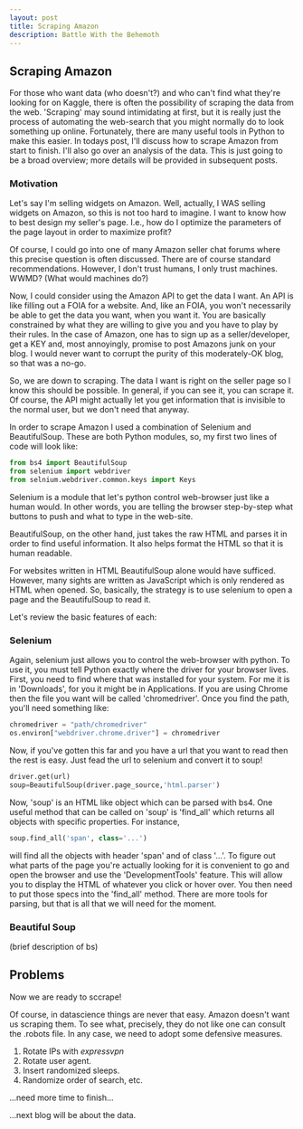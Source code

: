 ```yaml
---
layout: post
title: Scraping Amazon
description: Battle With the Behemoth
---
```


## Scraping Amazon

For those who want data (who doesn't?) and who can't find what they're looking for on Kaggle, there is often the possibility of scraping the data from the web.  'Scraping' may sound intimidating at first, but it is really just the process of automating the web-search that you might normally do to look something up online.  Fortunately, there are many useful tools in Python to make this easier.  In todays post, I'll discuss how to scrape Amazon from start to finish.  I'll also go over an analysis of the data.  This is just going to be a broad overview; more details will be provided in subsequent posts.


### Motivation

Let's say I'm selling widgets on Amazon.  Well, actually, I WAS selling widgets on Amazon, so this is not too hard to imagine.  I want to know how to best design my seller's page.  I.e., how do I optimize the parameters of the page layout in order to maximize profit?

Of course, I could go into one of many Amazon seller chat forums where this precise question is often discussed.  There are of course standard recommendations.  However, I don't trust humans, I only trust machines.  WWMD? (What would machines do?)

Now, I could consider using the Amazon API to get the data I want.  An API is like filling out a FOIA for a website.  And, like an FOIA, you won't necessarily be able to get the data you want, when you want it.  You are basically constrained by what they are willing to give you and you have to play by their rules.  In the case of Amazon, one has to sign up as a seller/developer, get a KEY and, most annoyingly, promise to post Amazons junk on your blog.  I would never want to corrupt the purity of this moderately-OK blog, so that was a no-go.

So, we are down to scraping.  The data I want is right on the seller page so I know this should be possible.  In general, if you can see it, you can scrape it.  Of course, the API might actually let you get information that is invisible to the normal user, but we don't need that anyway.

In order to scrape Amazon I used a combination of Selenium and BeautifulSoup.  These are both Python modules, so, my first two lines of code will look like:

```python
from bs4 import BeautifulSoup
from selenium import webdriver
from selnium.webdriver.common.keys import Keys
```

Selenium is a module that let's python control web-browser just like a human would.  In other words, you are telling the browser step-by-step what buttons to push and what to type in the web-site.

BeautifulSoup, on the other hand, just takes the raw HTML and parses it in order to find useful information.  It also helps format the HTML so that it is human readable.

For websites written in HTML BeautifulSoup alone would have sufficed.  However, many sights are written as JavaScript which is only rendered as HTML when opened.  So, basically, the strategy is to use selenium to open a page and the BeautifulSoup to read it.

Let's review the basic features of each:

### Selenium

Again, selenium just allows you to control the web-browser with python.  To use it, you must tell Python exactly where the driver for your browser lives.  First, you need to find where that was installed for your system.  For me it is in 'Downloads', for you it might be in Applications.  If you are using Chrome then the file you want will be called 'chromedriver'.  Once you find the path, you'll need something like:

```python
chromedriver = "path/chromedriver"
os.environ["webdriver.chrome.driver"] = chromedriver
```

Now, if you've gotten this far and you have a url that you want to read then the rest is easy.  Just fead the url to selenium and convert it to soup!

```python
driver.get(url)
soup=BeautifulSoup(driver.page_source,'html.parser')
```
Now, 'soup' is an HTML like object which can be parsed with bs4.  One useful method that can be called on 'soup' is 'find_all' which returns all objects with specific properties.  For instance,

```python
soup.find_all('span', class='...')
```

will find all the objects with header 'span' and of class '...'.  To figure out what parts of the page you're actually looking for it is convenient to go and open the browser and use the 'DevelopmentTools' feature.  This will allow you to display the HTML of whatever you click or hover over.  You then need to put those specs into the 'find_all' method.  There are more tools for parsing, but that is all that we will need for the moment.

### Beautiful Soup

(brief description of bs)

## Problems

Now we are ready to sccrape!

Of course, in datascience things are never that easy.  Amazon doesn't want us scraping them.  To see what, precisely, they do not like one can consult the .robots file.  In any case, we need to adopt some defensive measures.

1) Rotate IPs with _expressvpn_
2) Rotate user agent.
3) Insert randomized sleeps.
4) Randomize order of search, etc.

...need more time to finish...

...next blog will be about the data.
